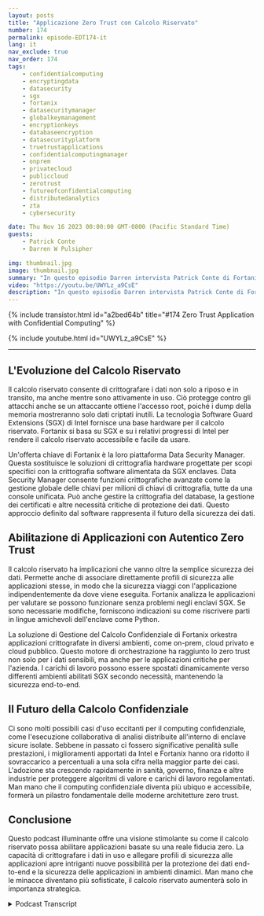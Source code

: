 ```yaml
---
layout: posts
title: "Applicazione Zero Trust con Calcolo Riservato"
number: 174
permalink: episode-EDT174-it
lang: it
nav_exclude: true
nav_order: 174
tags:
    - confidentialcomputing
    - encryptingdata
    - datasecurity
    - sgx
    - fortanix
    - datasecuritymanager
    - globalkeymanagement
    - encryptionkeys
    - databaseencryption
    - datasecurityplatform
    - truetrustapplications
    - confidentialcomputingmanager
    - onprem
    - privatecloud
    - publiccloud
    - zerotrust
    - futureofconfidentialcomputing
    - distributedanalytics
    - zta
    - cybersecurity

date: Thu Nov 16 2023 00:00:00 GMT-0800 (Pacific Standard Time)
guests:
    - Patrick Conte
    - Darren W Pulsipher

img: thumbnail.jpg
image: thumbnail.jpg
summary: "In questo episodio Darren intervista Patrick Conte di Fortanix sulla leva del calcolo confidenziale nella sicurezza delle applicazioni nelle architetture di fiducia zero."
video: "https://youtu.be/UWYLz_a9CsE"
description: "In questo episodio Darren intervista Patrick Conte di Fortanix sulla leva del calcolo confidenziale nella sicurezza delle applicazioni nelle architetture di fiducia zero."
---
```


<div>
{% include transistor.html id="a2bed64b" title="#174 Zero Trust Application with Confidential Computing" %}

{% include youtube.html id="UWYLz_a9CsE" %}
</div>

---

## L'Evoluzione del Calcolo Riservato

Il calcolo riservato consente di crittografare i dati non solo a riposo e in transito, ma anche mentre sono attivamente in uso. Ciò protegge contro gli attacchi anche se un attaccante ottiene l'accesso root, poiché i dump della memoria mostreranno solo dati criptati inutili. La tecnologia Software Guard Extensions (SGX) di Intel fornisce una base hardware per il calcolo riservato. Fortanix si basa su SGX e su i relativi progressi di Intel per rendere il calcolo riservato accessibile e facile da usare.

Un'offerta chiave di Fortanix è la loro piattaforma Data Security Manager. Questa sostituisce le soluzioni di crittografia hardware progettate per scopi specifici con la crittografia software alimentata da SGX enclaves. Data Security Manager consente funzioni crittografiche avanzate come la gestione globale delle chiavi per milioni di chiavi di crittografia, tutte da una console unificata. Può anche gestire la crittografia del database, la gestione dei certificati e altre necessità critiche di protezione dei dati. Questo approccio definito dal software rappresenta il futuro della sicurezza dei dati.

## Abilitazione di Applicazioni con Autentico Zero Trust

Il calcolo riservato ha implicazioni che vanno oltre la semplice sicurezza dei dati. Permette anche di associare direttamente profili di sicurezza alle applicazioni stesse, in modo che la sicurezza viaggi con l'applicazione indipendentemente da dove viene eseguita. Fortanix analizza le applicazioni per valutare se possono funzionare senza problemi negli enclavi SGX. Se sono necessarie modifiche, forniscono indicazioni su come riscrivere parti in lingue amichevoli dell'enclave come Python.

La soluzione di Gestione del Calcolo Confidenziale di Fortanix orkestra applicazioni crittografate in diversi ambienti, come on-prem, cloud privato e cloud pubblico. Questo motore di orchestrazione ha raggiunto lo zero trust non solo per i dati sensibili, ma anche per le applicazioni critiche per l'azienda. I carichi di lavoro possono essere spostati dinamicamente verso differenti ambienti abilitati SGX secondo necessità, mantenendo la sicurezza end-to-end.

## Il Futuro della Calcolo Confidenziale

Ci sono molti possibili casi d'uso eccitanti per il computing confidenziale, come l'esecuzione collaborativa di analisi distribuite all'interno di enclave sicure isolate. Sebbene in passato ci fossero significative penalità sulle prestazioni, i miglioramenti apportati da Intel e Fortanix hanno ora ridotto il sovraccarico a percentuali a una sola cifra nella maggior parte dei casi. L'adozione sta crescendo rapidamente in sanità, governo, finanza e altre industrie per proteggere algoritmi di valore e carichi di lavoro regolamentati. Man mano che il computing confidenziale diventa più ubiquo e accessibile, formerà un pilastro fondamentale delle moderne architetture zero trust.

## Conclusione

Questo podcast illuminante offre una visione stimolante su come il calcolo riservato possa abilitare applicazioni basate su una reale fiducia zero. La capacità di crittografare i dati in uso e allegare profili di sicurezza alle applicazioni apre intriganti nuove possibilità per la protezione dei dati end-to-end e la sicurezza delle applicazioni in ambienti dinamici. Man mano che le minacce diventano più sofisticate, il calcolo riservato aumenterà solo in importanza strategica.



<details>
<summary> Podcast Transcript </summary>

<p></p>

</details>
